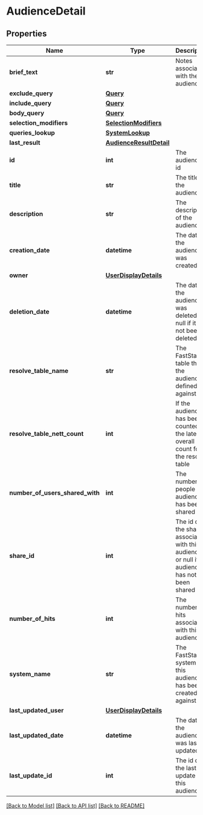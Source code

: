 # AudienceDetail

## Properties
Name | Type | Description | Notes
------------ | ------------- | ------------- | -------------
**brief_text** | **str** | Notes associated with the audience | [optional] 
**exclude_query** | [**Query**](Query.md) |  | [optional] 
**include_query** | [**Query**](Query.md) |  | [optional] 
**body_query** | [**Query**](Query.md) |  | [optional] 
**selection_modifiers** | [**SelectionModifiers**](SelectionModifiers.md) |  | [optional] 
**queries_lookup** | [**SystemLookup**](SystemLookup.md) |  | [optional] 
**last_result** | [**AudienceResultDetail**](AudienceResultDetail.md) |  | [optional] 
**id** | **int** | The audience&#39;s id | 
**title** | **str** | The title of the audience | 
**description** | **str** | The description of the audience | 
**creation_date** | **datetime** | The date the audience was created | 
**owner** | [**UserDisplayDetails**](UserDisplayDetails.md) |  | 
**deletion_date** | **datetime** | The date the audience was deleted, or null if it has not been deleted | 
**resolve_table_name** | **str** | The FastStats table that the audience is defined against | 
**resolve_table_nett_count** | **int** | If the audience has been counted, the latest overall count for the resolve table | [optional] 
**number_of_users_shared_with** | **int** | The number of people this audience has been shared with | 
**share_id** | **int** | The id of the share associated with this audience, or null if the  audience has not yet been shared | 
**number_of_hits** | **int** | The number of hits associated with this audience | 
**system_name** | **str** | The FastStats system that this audience has been created against | 
**last_updated_user** | [**UserDisplayDetails**](UserDisplayDetails.md) |  | 
**last_updated_date** | **datetime** | The date the audience was last updated | 
**last_update_id** | **int** | The id of the last update for this audience | 

[[Back to Model list]](../README.md#documentation-for-models) [[Back to API list]](../README.md#documentation-for-api-endpoints) [[Back to README]](../README.md)


